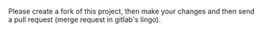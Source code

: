 Please create a fork of this project, then make your changes and then send a 
pull request (merge request in gitlab's lingo).